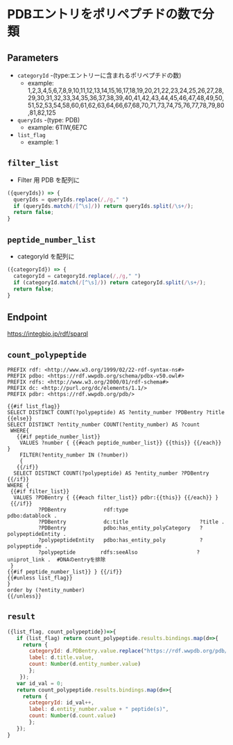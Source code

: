 # PDBエントリをポリペプチドの数で分類

## Parameters

* `categoryId` -(type:エントリーに含まれるポリペプチドの数)
  * example: 1,2,3,4,5,6,7,8,9,10,11,12,13,14,15,16,17,18,19,20,21,22,23,24,25,26,27,28,29,30,31,32,33,34,35,36,37,38,39,40,41,42,43,44,45,46,47,48,49,50,51,52,53,54,58,60,61,62,63,64,66,67,68,70,71,73,74,75,76,77,78,79,80,81,82,125
* `queryIds` -(type: PDB)
  * example: 6TIW,6E7C
* `list_flag`
  * example: 1
  
## `filter_list`
- Filter 用 PDB を配列に
```javascript
({queryIds}) => {
  queryIds = queryIds.replace(/,/g," ")
  if (queryIds.match(/[^\s]/)) return queryIds.split(/\s+/);
  return false;
}
```

## `peptide_number_list`
- categoryId を配列に
```javascript
({categoryId}) => {
  categoryId = categoryId.replace(/,/g," ")
  if (categoryId.match(/[^\s]/)) return categoryId.split(/\s+/);
  return false;
}
```

## Endpoint

https://integbio.jp/rdf/sparql

## `count_polypeptide`

```sparql
PREFIX rdf: <http://www.w3.org/1999/02/22-rdf-syntax-ns#>
PREFIX pdbo: <https://rdf.wwpdb.org/schema/pdbx-v50.owl#>
PREFIX rdfs: <http://www.w3.org/2000/01/rdf-schema#>
PREFIX dc: <http://purl.org/dc/elements/1.1/>
PREFIX pdbr: <https://rdf.wwpdb.org/pdb/>

{{#if list_flag}}
SELECT DISTINCT COUNT(?polypeptide) AS ?entity_number ?PDBentry ?title
{{else}}
SELECT DISTINCT ?entity_number COUNT(?entity_number) AS ?count 
 WHERE{
   {{#if peptide_number_list}}
    VALUES ?number { {{#each peptide_number_list}} {{this}} {{/each}} }
    FILTER(?entity_number IN (?number))
    {
   {{/if}}
  SELECT DISTINCT COUNT(?polypeptide) AS ?entity_number ?PDBentry 
{{/if}}
WHERE {
 {{#if filter_list}}
  VALUES ?PDBentry { {{#each filter_list}} pdbr:{{this}} {{/each}} }
 {{/if}}
          ?PDBentry            rdf:type	                      pdbo:datablock .
          ?PDBentry            dc:title  	                  ?title .
          ?PDBentry            pdbo:has_entity_polyCategory   ?polypeptideEntity .
          ?polypeptideEntity   pdbo:has_entity_poly           ?polypeptide .
          ?polypeptide        rdfs:seeAlso                   ?uniprot_link .  #DNAのentryを排除
 }
{{#if peptide_number_list}} } {{/if}}                     
{{#unless list_flag}}                      
}
order by (?entity_number)  
{{/unless}}
```

## `result`

```javascript
({list_flag, count_polypeptide})=>{
   if (list_flag) return count_polypeptide.results.bindings.map(d=>{ 
     return {
       categoryId: d.PDBentry.value.replace("https://rdf.wwpdb.org/pdb/", ""), 
       label: d.title.value, 
       count: Number(d.entity_number.value)
       };
    });
   var id_val = 0;
   return count_polypeptide.results.bindings.map(d=>{ 
     return {
       categoryId: id_val++, 
       label: d.entity_number.value + " peptide(s)", 
       count: Number(d.count.value)
       };
   });	
}
```